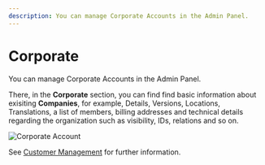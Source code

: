 ```yaml
---
description: You can manage Corporate Accounts in the Admin Panel.
---
```


# Corporate

You can manage Corporate Accounts in the Admin Panel.

There, in the **Corporate** section, you can find find basic information about exisiting **Companies**, for example, Details, Versions, Locations, Translations, a list of members, billing addresses and technical details regarding the organization such as visibility, IDs, relations and so on.

![Corporate Account](admin_panel_corporate.png "Corporate Account")

See [Customer Management](https://doc.ibexa.co/projects/userguide/en/latest/customer_management/manage_customers/) for further information. 